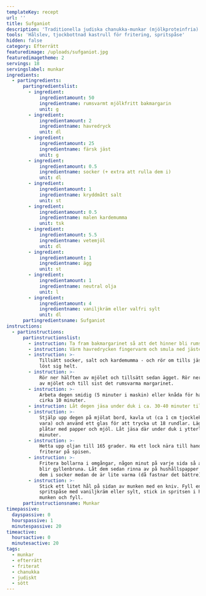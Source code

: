 ```yaml
---
templateKey: recept
url: ''
title: Sufganiot
description: 'Traditionella judiska chanukka-munkar (mjölkproteinfria). '
tools: 'Hålslev, tjockbottnad kastrull för fritering, spritspåse'
hidden: false
category: Efterrätt
featuredimage: /uploads/sufganiot.jpg
featuredimagetheme: 2
servings: 18
servingslabel: munkar
ingredients:
  - partingredients:
      partingredientslist:
        - ingredient:
            ingredientamount: 50
            ingredientname: rumsvarmt mjölkfritt bakmargarin
            unit: g
        - ingredient:
            ingredientamount: 2
            ingredientname: havredryck
            unit: dl
        - ingredient:
            ingredientamount: 25
            ingredientname: färsk jäst
            unit: g
        - ingredient:
            ingredientamount: 0.5
            ingredientname: socker (+ extra att rulla dem i)
            unit: dl
        - ingredient:
            ingredientamount: 1
            ingredientname: kryddmått salt
            unit: st
        - ingredient:
            ingredientamount: 0.5
            ingredientname: malen kardemumma
            unit: tsk
        - ingredient:
            ingredientamount: 5.5
            ingredientname: vetemjöl
            unit: dl
        - ingredient:
            ingredientamount: 1
            ingredientname: ägg
            unit: st
        - ingredient:
            ingredientamount: 1
            ingredientname: neutral olja
            unit: l
        - ingredient:
            ingredientamount: 4
            ingredientname: vaniljkräm eller valfri sylt
            unit: dl
      partingredientsname: Sufganiot
instructions:
  - partinstructions:
      partinstructionslist:
        - instruction: Ta fram bakmargarinet så att det hinner bli rumsvarmt.
        - instruction: Värm havredrycken fingervarm och smula ned jästen.
        - instruction: >-
            Tillsätt socker, salt och kardemumma - och rör om tills jästen har
            löst sig helt.
        - instruction: >-
            Rör ner hälften av mjölet och tillsätt sedan ägget. Rör ner resten
            av mjölet och till sist det rumsvarma margarinet.
        - instruction: >-
            Arbeta degen smidig (5 minuter i maskin) eller knåda för hand i
            cirka 10 minuter.
        - instruction: Låt degen jäsa under duk i ca. 30-40 minuter till dubbel storlek.
        - instruction: >-
            Stjälp upp degen på mjölat bord, kavla ut (ca 1 cm tjocklek ska det
            vara) och använd ett glas för att trycka ut 18 rundlar. Lägg dem på
            plåtar med papper och mjöl. Låt jäsa där under duk i ytterligare 30
            minuter.
        - instruction: >-
            Hetta upp oljan till 165 grader. Ha ett lock nära till hands när du
            friterar på spisen.
        - instruction: >-
            Fritera bollarna i omgångar, någon minut på varje sida så att de
            blir gyllenbruna. Låt dem sedan rinna av på hushållspapper och rulla
            dem i socker medan de är lite varma (då fastnar det bättre).
        - instruction: >-
            Stick ett litet hål på sidan av munken med en kniv. Fyll en
            spritspåse med vaniljkräm eller sylt, stick in spritsen i hålet på
            munken och fyll.
      partinstructionsname: Munkar
timepassive:
  dayspassive: 0
  hourspassive: 1
  minutespassive: 20
timeactive:
  hoursactive: 0
  minutesactive: 20
tags:
  - munkar
  - efterrätt
  - friterat
  - chanukka
  - judiskt
  - sött
---
```


